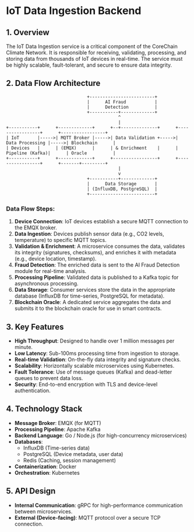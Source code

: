 # IoT Data Ingestion Backend

## 1. Overview

The IoT Data Ingestion service is a critical component of the CoreChain Climate Network. It is responsible for receiving, validating, processing, and storing data from thousands of IoT devices in real-time. The service must be highly scalable, fault-tolerant, and secure to ensure data integrity.

## 2. Data Flow Architecture

```
                               +-------------------------+
                               |      AI Fraud           |
                               |      Detection          |
                               +-----------+-------------+
                                           ^
                                           |
+-----------+      +-------------+      +--+--------------+      +-----------------+      +-----------------+
| IoT       |----->| MQTT Broker |----->| Data Validation +----->| Data Processing |----->| Blockchain      |
| Devices   |      | (EMQX)      |      | & Enrichment    |      | Pipeline (Kafka)|      | Oracle          |
+-----------+      +-------------+      +-----------------+      +-----------------+      +-------+---------+
                                           |
                                           v
                               +-----------+-------------+
                               |      Data Storage       |
                               | (InfluxDB, PostgreSQL)  |
                               +-------------------------+
```

### Data Flow Steps:

1.  **Device Connection**: IoT devices establish a secure MQTT connection to the EMQX broker.
2.  **Data Ingestion**: Devices publish sensor data (e.g., CO2 levels, temperature) to specific MQTT topics.
3.  **Validation & Enrichment**: A microservice consumes the data, validates its integrity (signatures, checksums), and enriches it with metadata (e.g., device location, timestamp).
4.  **Fraud Detection**: The enriched data is sent to the AI Fraud Detection module for real-time analysis.
5.  **Processing Pipeline**: Validated data is published to a Kafka topic for asynchronous processing.
6.  **Data Storage**: Consumer services store the data in the appropriate database (InfluxDB for time-series, PostgreSQL for metadata).
7.  **Blockchain Oracle**: A dedicated service aggregates the data and submits it to the blockchain oracle for use in smart contracts.

## 3. Key Features

-   **High Throughput**: Designed to handle over 1 million messages per minute.
-   **Low Latency**: Sub-100ms processing time from ingestion to storage.
-   **Real-time Validation**: On-the-fly data integrity and signature checks.
-   **Scalability**: Horizontally scalable microservices using Kubernetes.
-   **Fault Tolerance**: Use of message queues (Kafka) and dead-letter queues to prevent data loss.
-   **Security**: End-to-end encryption with TLS and device-level authentication.

## 4. Technology Stack

-   **Message Broker**: EMQX (for MQTT)
-   **Processing Pipeline**: Apache Kafka
-   **Backend Language**: Go / Node.js (for high-concurrency microservices)
-   **Databases**:
    -   InfluxDB (Time-series data)
    -   PostgreSQL (Device metadata, user data)
    -   Redis (Caching, session management)
-   **Containerization**: Docker
-   **Orchestration**: Kubernetes

## 5. API Design

-   **Internal Communication**: gRPC for high-performance communication between microservices.
-   **External (Device-facing)**: MQTT protocol over a secure TCP connection.
